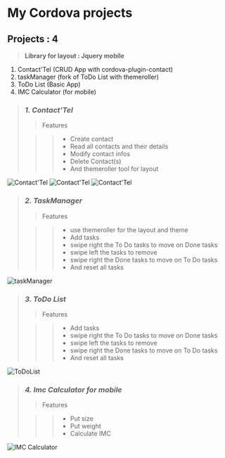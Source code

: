 # **My Cordova projects**

## **Projects : 4**

> **Library for layout : Jquery mobile**

1. Contact'Tel (CRUD App with cordova-plugin-contact)
2. taskManager (fork of ToDo List with themeroller)
3. ToDo List (Basic App)
4. IMC Calculator (for mobile)


> ### ***1. Contact'Tel***
>
>>Features
>
>>> * Create contact
>>> * Read all contacts and their details
>>> * Modify contact infos
>>> * Delete Contact(s)
>>> * And themeroller tool for layout

   ![Contact'Tel](img/Contact.png "Contact'Tel")
   ![Contact'Tel](img/Contact-delete.png "Suppression de contact")
   ![Contact'Tel](img/Contact-create.png "Creation de contact")


> ### ***2. TaskManager***
>
>>Features
>
>>> * use themeroller for the layout and theme
>>> * Add tasks
>>> * swipe right the To Do tasks to move on Done tasks
>>> * swipe left the tasks to remove
>>> * swipe right the Done tasks to move on To Do tasks
>>> * And reset all tasks

   ![taskManager](img/taskManager.png "taskManager")


> ### ***3. ToDo List***
>
>>Features
>
>>> * Add tasks
>>> * swipe right the To Do tasks to move on Done tasks
>>> * swipe left the tasks to remove
>>> * swipe right the Done tasks to move on To Do tasks
>>> * And reset all tasks

   ![ToDoList](img/ToDoLists.png "ToDo List")


> ### ***4. Imc Calculator for mobile***
>
>>Features
>
>>> * Put size
>>> * Put weight
>>> * Calculate IMC

   ![IMC Calculator](img/Imc.png "IMC Calculator")